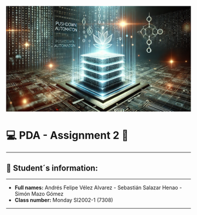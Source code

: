 ![initial image](images/image.webp)
-----------------------------
# 💻 PDA - Assignment 2 👾
-----------------------------
## 📌 Student´s information:
-----------------------------
- **Full names:** Andrés Felipe Vélez Alvarez - Sebastián Salazar Henao - Simón Mazo Gómez
- **Class number:** Monday SI2002-1 (7308)
------------------------------

